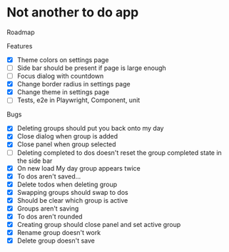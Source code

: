 # Not another to do app

Roadmap

Features

- [x] Theme colors on settings page
- [ ] Side bar should be present if page is large enough
- [ ] Focus dialog with countdown
- [x] Change border radius in settings page
- [x] Change theme in settings page
- [ ] Tests, e2e in Playwright, Component, unit

Bugs

- [x] Deleting groups should put you back onto my day
- [x] Close dialog when group is added
- [x] Close panel when group selected
- [ ] Deleting completed to dos doesn't reset the group completed state in the side bar
- [x] On new load My day group appears twice
- [x] To dos aren't saved...
- [x] Delete todos when deleting group
- [x] Swapping groups should swap to dos
- [x] Should be clear which group is active
- [x] Groups aren't saving
- [x] To dos aren't rounded
- [x] Creating group should close panel and set active group
- [x] Rename group doesn't work
- [x] Delete group doesn't save
